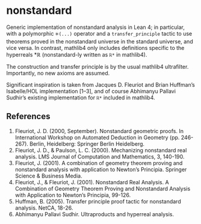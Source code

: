 # nonstandard

Generic implementation of nonstandard analysis in Lean 4; in particular, with a polymorphic `🞵(...)` operator and a `transfer_principle` tactic to use theorems proved in the nonstandard universe in the standard universe, and vice versa. In contrast, mathlib4 only includes definitions specific to the hyperreals $\ast\mathbb R$ (nonstandard-ly written as `ℝ*` in mathlib4).

The construction and transfer principle is by the usual mathlib4 ultrafilter. Importantly, no new axioms are assumed.

Significant inspiration is taken from Jacques D. Fleuriot and Brian Huffman’s Isabelle/HOL implementation [1–3], and of course Abhimanyu Pallavi Sudhir’s existing implementation for `ℝ*` included in mathlib4.

## References
1. Fleuriot, J. D. (2000, September). Nonstandard geometric proofs. In International Workshop on Automated Deduction in Geometry (pp. 246-267). Berlin, Heidelberg: Springer Berlin Heidelberg.
2. Fleuriot, J. D., & Paulson, L. C. (2000). Mechanizing nonstandard real analysis. LMS Journal of Computation and Mathematics, 3, 140-190.
3. Fleuriot, J. (2001). A combination of geometry theorem proving and nonstandard analysis with application to Newton’s Principia. Springer Science & Business Media.
4. Fleuriot, J., & Fleuriot, J. (2001). Nonstandard Real Analysis. A Combination of Geometry Theorem Proving and Nonstandard Analysis with Application to Newton’s Principia, 99-126.
5. Huffman, B. (2005). Transfer principle proof tactic for nonstandard analysis. NetCA, 18-26.
6. Abhimanyu Pallavi Sudhir. Ultraproducts and hyperreal analysis.
